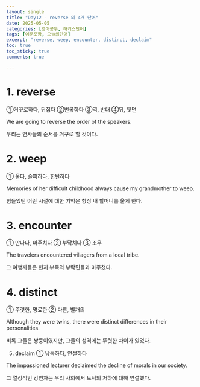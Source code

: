 ```yaml
---
layout: single
title: "Day12 - reverse 외 4개 단어"
date: 2025-05-05
categories: [영어공부, 해커스단어]
tags: [예문포함, 오늘의단어]
excerpt: "reverse, weep, encounter, distinct, declaim"
toc: true
toc_sticky: true
comments: true

---
```


# 1. reverse
①거꾸로하다, 뒤집다 ②번복하다 ③역, 반대 ④뒤, 뒷면

We are going to reverse the order of the speakers.

우리는 연사들의 순서를 거꾸로 할 것이다.

# 2. weep
① 울다, 슬퍼하다, 한탄하다

Memories of her difficult childhood always cause my grandmother to weep.

힘들었떤 어린 시절에 대한 기억은 항상 내 할머니를 울게 한다.

# 3. encounter
① 만나다, 마주치다 ② 부닥치다 ③ 조우

The travelers encountered villagers from a local tribe.

그 여행자들은 현지 부족의 부락민들과 마주쳤다.

# 4. distinct
① 뚜렷한, 명료한 ② 다른, 별개의

Although they were twins, there were distinct differences in their personalities.

비록 그들은 쌍둥이였지만, 그들의 성격에는 뚜렷한 차이가 있었다.

5. declaim
① 낭독하다, 연설하다

The impassioned lecturer declaimed the decline of morals in our society.

그 열정적인 강연자는 우리 사회에서 도덕의 저하에 대해 연설했다.